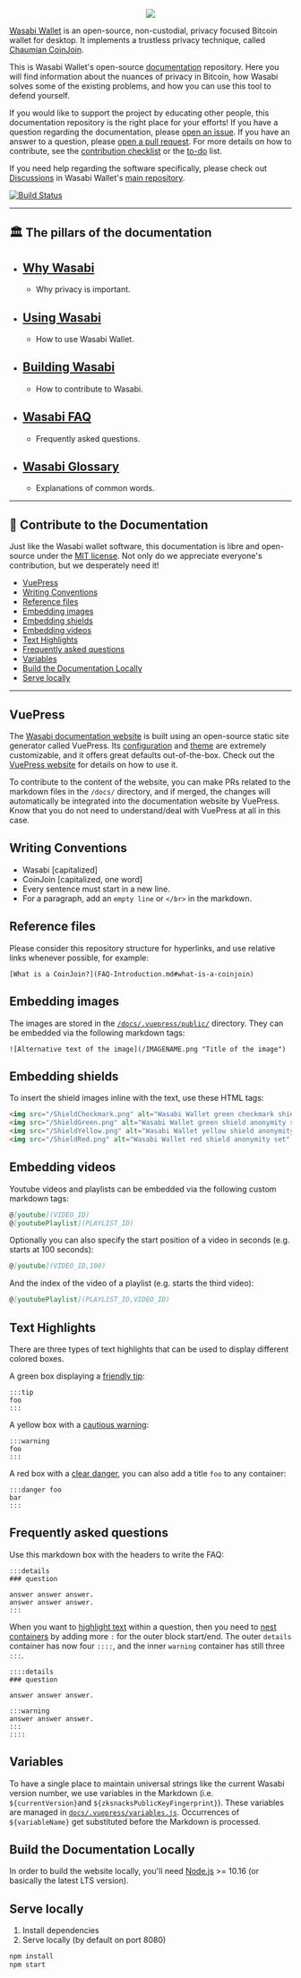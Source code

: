<p align="center">
  <a href="https://docs.wasabiwallet.io">
    <img src="https://user-images.githubusercontent.com/51679301/114181477-39209b80-994a-11eb-80c8-611c034b1252.png"/>
  </a>
</p>

[Wasabi Wallet](https://wasabiwallet.io) is an open-source, non-custodial, privacy focused Bitcoin wallet for desktop. It implements a trustless privacy technique, called [Chaumian CoinJoin](https://github.com/nopara73/ZeroLink/).

This is Wasabi Wallet's open-source [documentation](https://docs.wasabiwallet.io) repository.
Here you will find information about the nuances of privacy in Bitcoin, how Wasabi solves some of the existing problems, and how you can use this tool to defend yourself.

If you would like to support the project by educating other people, this documentation repository is the right place for your efforts!
If you have a question regarding the documentation, please [open an issue](https://github.com/zkSNACKs/WasabiDoc/issues).
If you have an answer to a question, please [open a pull request](https://github.com/zkSNACKs/WasabiDoc/pulls).
For more details on how to contribute, see the [contribution checklist](https://docs.wasabiwallet.io/building-wasabi/ContributionChecklist.html) or the [to-do](https://docs.wasabiwallet.io/building-wasabi/ToDo.html) list.

If you need help regarding the software specifically, please check out [Discussions](https://github.com/zkSNACKs/WalletWasabi/discussions) in Wasabi Wallet's [main repository](https://github.com/zkSNACKs/WalletWasabi).

[![Build Status](https://dev.azure.com/zkSNACKs/WasabiDoc/_apis/build/status/zkSNACKs.WasabiDoc?branchName=master)](https://dev.azure.com/zkSNACKs/WasabiDoc/_build/latest?definitionId=4&branchName=master)

---

## 🏛️ The pillars of the documentation

* ## [Why Wasabi](https://github.com/zkSNACKs/WasabiDoc/tree/master/docs/why-wasabi/)
  * Why privacy is important.
* ## [Using Wasabi](https://github.com/zkSNACKs/WasabiDoc/tree/master/docs/using-wasabi/)
  * How to use Wasabi Wallet.
* ## [Building Wasabi](https://github.com/zkSNACKs/WasabiDoc/tree/master/docs/building-wasabi/)
  * How to contribute to Wasabi.
* ## [Wasabi FAQ](https://github.com/zkSNACKs/WasabiDoc/tree/master/docs/FAQ/)
  * Frequently asked questions.
* ## [Wasabi Glossary](https://github.com/zkSNACKs/WasabiDoc/tree/master/docs/glossary/)
  * Explanations of common words.

---

## 📄 Contribute to the Documentation

Just like the Wasabi wallet software, this documentation is libre and open-source under the [MIT license](LICENSE).
Not only do we appreciate everyone's contribution, but we desperately need it!

* [VuePress](#-vuepress)
* [Writing Conventions](#-writing-conventions)
* [Reference files](#-reference-files)
* [Embedding images](#-embedding-images)
* [Embedding shields](embedding-shields)
* [Embedding videos](#-embedding-videos)
* [Text Highlights](#-text-highlights)
* [Frequently asked questions](#-frequently-asked-questions)
* [Variables](#-variables)
* [Build the Documentation Locally](#-build-the-documentation-locally)
* [Serve locally](#-serve-locally)

---

## VuePress

The [Wasabi documentation website](https://docs.wasabiwallet.io) is built using an open-source static site generator called VuePress.
Its [configuration](https://github.com/zkSNACKs/WasabiDoc/blob/master/docs/.vuepress/config.js) and [theme](https://github.com/zkSNACKs/WasabiDoc/tree/master/docs/.vuepress/styles) are extremely customizable, and it offers great defaults out-of-the-box.
Check out the [VuePress website](https://v1.vuepress.vuejs.org/) for details on how to use it.

To contribute to the content of the website, you can make PRs related to the markdown files in the `/docs/` directory, and if merged, the changes will automatically be integrated into the documentation website by VuePress.
Know that you do not need to understand/deal with VuePress at all in this case.

## Writing Conventions

- Wasabi [capitalized]
- CoinJoin [capitalized, one word]
- Every sentence must start in a new line.
- For a paragraph, add an `empty line` or `</br>` in the markdown.

## Reference files

Please consider this repository structure for hyperlinks, and use relative links whenever possible, for example:

```
[What is a CoinJoin?](FAQ-Introduction.md#what-is-a-coinjoin)
```

## Embedding images

The images are stored in the [`/docs/.vuepress/public/`](https://github.com/zkSNACKs/WasabiDoc/tree/master/docs/.vuepress/public) directory.
They can be embedded via the following markdown tags:

```
![Alternative text of the image](/IMAGENAME.png "Title of the image")
```

## Embedding shields

To insert the shield images inline with the text, use these HTML tags:

```html
<img src="/ShieldCheckmark.png" alt="Wasabi Wallet green checkmark shield anonymity set" title="Wasabi Wallet green checkmark shield anonymity set" class="shield" />
<img src="/ShieldGreen.png" alt="Wasabi Wallet green shield anonymity set" title="Wasabi Wallet green shield anonymity set" class="shield" />
<img src="/ShieldYellow.png" alt="Wasabi Wallet yellow shield anonymity set" title="Wasabi Wallet yellow shield anonymity set" class="shield" />
<img src="/ShieldRed.png" alt="Wasabi Wallet red shield anonymity set" title="Wasabi Wallet red shield anonymity set" class="shield" />
```

## Embedding videos

Youtube videos and playlists can be embedded via the following custom markdown tags:

```md
@[youtube](VIDEO_ID)
@[youtubePlaylist](PLAYLIST_ID)
```

Optionally you can also specify the start position of a video in seconds (e.g. starts at 100 seconds):

```md
@[youtube](VIDEO_ID,100)
```

And the index of the video of a playlist (e.g. starts the third video):

```md
@[youtubePlaylist](PLAYLIST_ID,VIDEO_ID)
```

## Text Highlights

There are three types of text highlights that can be used to display different colored boxes.

A green box displaying a [friendly tip](https://docs.wasabiwallet.io/using-wasabi/PasswordBestPractices.html):

```
:::tip
foo
:::
```

A yellow box with a [cautious warning](https://docs.wasabiwallet.io/using-wasabi/WalletRecovery.html#back-up-wallet-file-and-password):

```
:::warning
foo
:::
```

A red box with a [clear danger](https://docs.wasabiwallet.io/using-wasabi/RestoreElectrum.html), you can also add a title `foo` to any container:

```
:::danger foo
bar
:::
```

## Frequently asked questions

Use this markdown box with the headers to write the FAQ:
```
:::details
### question

answer answer answer.
answer answer answer.
:::
```

When you want to [highlight text](README.md#text-highlights) within a question, then you need to [nest containers](https://github.com/markdown-it/markdown-it-container/issues/6#issuecomment-213789283) by adding more `:` for the outer block start/end. The outer `details` container has now four `::::`, and the inner `warning` container has still three `:::`.

```
::::details
### question

answer answer answer.

:::warning
answer answer answer.
:::
::::
```

## Variables

To have a single place to maintain universal strings like the current Wasabi version number, we use variables in the Markdown (i.e.  `${currentVersion}`and `${zksnacksPublicKeyFingerprint}`).
These variables are managed in [`docs/.vuepress/variables.js`](https://github.com/zkSNACKs/WasabiDoc/blob/master/docs/.vuepress/variables.js).
Occurrences of `${variableName}` get substituted before the Markdown is processed.

## Build the Documentation Locally

In order to build the website locally, you'll need [Node.js](https://nodejs.org/) >= 10.16 (or basically the latest LTS version).

## Serve locally

1. Install dependencies
2. Serve locally (by default on port 8080)

```bash
npm install
npm start
```
